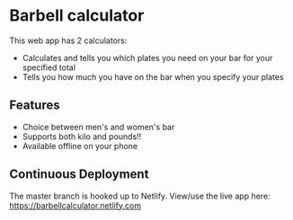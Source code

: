 # Barbell calculator

This web app has 2 calculators:

- Calculates and tells you which plates you need on your bar for your specified total
- Tells you how much you have on the bar when you specify your plates 

## Features

- Choice between men's and women's bar
- Supports both kilo and pounds!!
- Available offline on your phone

## Continuous Deployment

The master branch is hooked up to Netlify.  View/use the live app here: https://barbellcalculator.netlify.com
